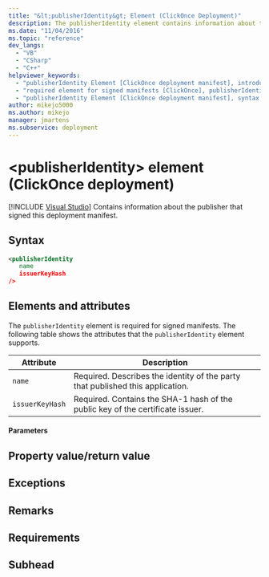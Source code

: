 ```yaml
---
title: "&lt;publisherIdentity&gt; Element (ClickOnce Deployment)"
description: The publisherIdentity element contains information about the publisher that signed a deployment manifest. The element is required for signed manifests.
ms.date: "11/04/2016"
ms.topic: "reference"
dev_langs:
  - "VB"
  - "CSharp"
  - "C++"
helpviewer_keywords:
  - "publisherIdentity Element [ClickOnce deployment manifest], introduction"
  - "required element for signed manifests [ClickOnce], publisherIdentity Element"
  - "publisherIdentity Element [ClickOnce deployment manifest], syntax, elements, and attributes"
author: mikejo5000
ms.author: mikejo
manager: jmartens
ms.subservice: deployment
---
```

# &lt;publisherIdentity&gt; element (ClickOnce deployment)

 [!INCLUDE [Visual Studio](~/includes/applies-to-version/vs-windows-only.md)]
Contains information about the publisher that signed this deployment manifest.

## Syntax

```xml
<publisherIdentity
   name
   issuerKeyHash
/>
```

## Elements and attributes
 The `publisherIdentity` element is required for signed manifests. The following table shows the attributes that the `publisherIdentity` element supports.

|Attribute|Description|
|---------------|-----------------|
|`name`|Required. Describes the identity of the party that published this application.|
|`issuerKeyHash`|Required. Contains the SHA-1 hash of the public key of the certificate issuer.|

#### Parameters

## Property value/return value

## Exceptions

## Remarks

## Requirements

## Subhead